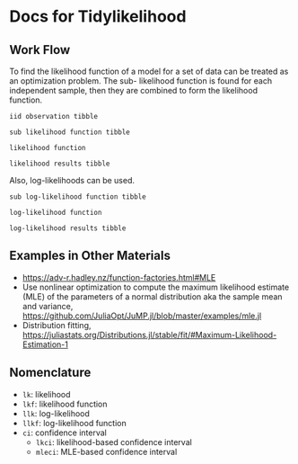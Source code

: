 
# Docs for Tidylikelihood

## Work Flow

To find the likelihood function of a model for a set of data can be treated as an optimization problem. The sub- likelihood function is found for each independent sample, then they are combined to form the likelihood function.

`iid observation tibble`

`sub likelihood function tibble`

`likelihood function`

`likelihood results tibble`

Also, log-likelihoods can be used.

`sub log-likelihood function tibble`

`log-likelihood function`

`log-likelihood results tibble`

## Examples in Other Materials

- https://adv-r.hadley.nz/function-factories.html#MLE
- Use nonlinear optimization to compute the maximum likelihood estimate (MLE) of
the parameters of a normal distribution aka the sample mean and variance, https://github.com/JuliaOpt/JuMP.jl/blob/master/examples/mle.jl
- Distribution fitting, https://juliastats.org/Distributions.jl/stable/fit/#Maximum-Likelihood-Estimation-1

## Nomenclature

- `lk`: likelihood
- `lkf`: likelihood function
- `llk`: log-likelihood
- `llkf`: log-likelihood function
- `ci`: confidence interval
  * `lkci`: likelihood-based confidence interval
  * `mleci`: MLE-based confidence interval
